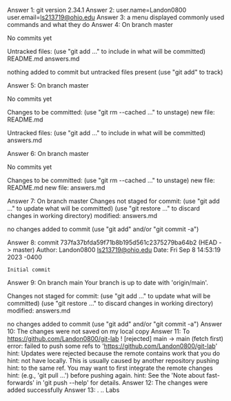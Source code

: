Answer 1: git version 2.34.1
Answer 2: user.name=Landon0800
          user.email=ls213719@ohio.edu
Answer 3: a menu displayed commonly used commands and what    they do
Answer 4: 
On branch master

No commits yet

Untracked files:
  (use "git add <file>..." to include in what will be committed)
        README.md
        answers.md

nothing added to commit but untracked files present (use "git add" to track)

Answer 5:
On branch master

No commits yet

Changes to be committed:
  (use "git rm --cached <file>..." to unstage)
        new file:   README.md

Untracked files:
  (use "git add <file>..." to include in what will be committed)
        answers.md

Answer 6:
On branch master

No commits yet

Changes to be committed:
  (use "git rm --cached <file>..." to unstage)
        new file:   README.md
        new file:   answers.md

Answer 7:
On branch master
Changes not staged for commit:
  (use "git add <file>..." to update what will be committed)
  (use "git restore <file>..." to discard changes in working directory)
        modified:   answers.md

no changes added to commit (use "git add" and/or "git commit -a")

Answer 8:
commit 737fa37bfda59f71b8b195d561c2375279ba64b2 (HEAD -> master)
Author: Landon0800 <ls213719@ohio.edu>
Date:   Fri Sep 8 14:53:19 2023 -0400

    Initial commit

Answer 9:
    On branch main
Your branch is up to date with 'origin/main'.

Changes not staged for commit:
  (use "git add <file>..." to update what will be committed)
  (use "git restore <file>..." to discard changes in working directory)
        modified:   answers.md

no changes added to commit (use "git add" and/or "git commit -a")
Answer 10: The changes were not saved on my local copy
Answer 11: 
To https://github.com/Landon0800/git-lab
 ! [rejected]        main -> main (fetch first)
error: failed to push some refs to 'https://github.com/Landon0800/git-lab'
hint: Updates were rejected because the remote contains work that you do
hint: not have locally. This is usually caused by another repository pushing
hint: to the same ref. You may want to first integrate the remote changes
hint: (e.g., 'git pull ...') before pushing again.
hint: See the 'Note about fast-forwards' in 'git push --help' for details.
Answer 12: The changes were added successfully 
Answer 13: .  ..  Labs  